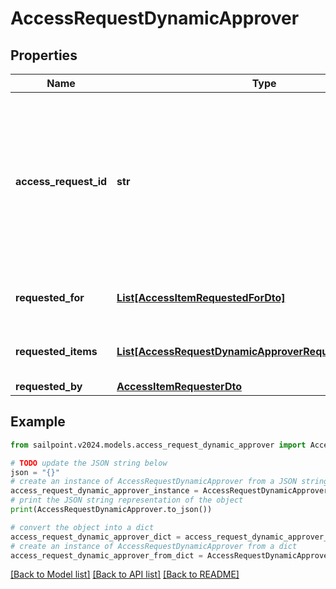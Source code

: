 # AccessRequestDynamicApprover


## Properties

Name | Type | Description | Notes
------------ | ------------- | ------------- | -------------
**access_request_id** | **str** | The unique ID of the access request object. Can be used with the [access request status endpoint](https://developer.sailpoint.com/idn/api/beta/list-access-request-status) to get the status of the request.  | 
**requested_for** | [**List[AccessItemRequestedForDto]**](AccessItemRequestedForDto.md) | Identities access was requested for. | 
**requested_items** | [**List[AccessRequestDynamicApproverRequestedItemsInner]**](AccessRequestDynamicApproverRequestedItemsInner.md) | The access items that are being requested. | 
**requested_by** | [**AccessItemRequesterDto**](AccessItemRequesterDto.md) |  | 

## Example

```python
from sailpoint.v2024.models.access_request_dynamic_approver import AccessRequestDynamicApprover

# TODO update the JSON string below
json = "{}"
# create an instance of AccessRequestDynamicApprover from a JSON string
access_request_dynamic_approver_instance = AccessRequestDynamicApprover.from_json(json)
# print the JSON string representation of the object
print(AccessRequestDynamicApprover.to_json())

# convert the object into a dict
access_request_dynamic_approver_dict = access_request_dynamic_approver_instance.to_dict()
# create an instance of AccessRequestDynamicApprover from a dict
access_request_dynamic_approver_from_dict = AccessRequestDynamicApprover.from_dict(access_request_dynamic_approver_dict)
```
[[Back to Model list]](../README.md#documentation-for-models) [[Back to API list]](../README.md#documentation-for-api-endpoints) [[Back to README]](../README.md)


